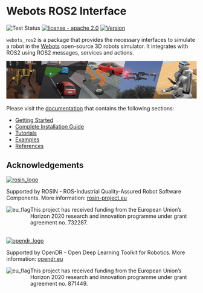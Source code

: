 # Webots ROS2 Interface

![Test Status](https://github.com/cyberbotics/webots_ros2/actions/workflows/test.yml/badge.svg)
[![license - apache 2.0](https://img.shields.io/:license-Apache%202.0-blue.svg)](https://opensource.org/licenses/Apache-2.0)
[![Version](https://img.shields.io/github/v/tag/cyberbotics/webots_ros2?label=version)](http://wiki.ros.org/webots_ros2)


`webots_ros2` is a package that provides the necessary interfaces to simulate a robot in the [Webots](https://cyberbotics.com/) open-source 3D robots simulator.
It integrates with ROS2 using ROS2 messages, services and actions.

![Webots](images/cover.png)

Please visit the [documentation](https://github.com/cyberbotics/webots_ros2/wiki) that contains the following sections:
- [Getting Started](https://github.com/cyberbotics/webots_ros2/wiki/Getting-Started)
- [Complete Installation Guide](https://github.com/cyberbotics/webots_ros2/wiki/Complete-Installation-Guide)
- [Tutorials](https://github.com/cyberbotics/webots_ros2/wiki/Tutorials)
- [Examples](https://github.com/cyberbotics/webots_ros2/wiki/Examples)
- [References](https://github.com/cyberbotics/webots_ros2/wiki/References)


## Acknowledgements

<a href="http://rosin-project.eu">
  <img src="http://rosin-project.eu/wp-content/uploads/rosin_ack_logo_wide.png"
       alt="rosin_logo" height="60" >
</a></br>

Supported by ROSIN - ROS-Industrial Quality-Assured Robot Software Components.
More information: <a href="http://rosin-project.eu">rosin-project.eu</a>

<img src="http://rosin-project.eu/wp-content/uploads/rosin_eu_flag.jpg"
     alt="eu_flag" height="45" align="left" >

This project has received funding from the European Union’s Horizon 2020
research and innovation programme under grant agreement no. 732287.

<br>

<a href="https://opendr.eu/">
  <img src="https://opendr.eu/wp-content/uploads/2020/01/logo-300x125.png"
       alt="opendr_logo" height="60" >
</a></br>

Supported by OpenDR - Open Deep Learning Toolkit for Robotics.
More information: <a href="https://opendr.eu/">opendr.eu</a>

<img src="https://opendr.csd.auth.gr/wp-content/uploads/2019/12/Flag_of_Europe-300x200.png"
     alt="eu_flag" height="45" align="left" >

This project has received funding from the European Union’s Horizon 2020
research and innovation programme under grant agreement no. 871449.
